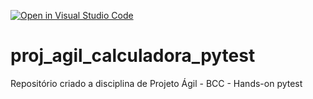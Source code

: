 [![Open in Visual Studio Code](https://classroom.github.com/assets/open-in-vscode-c66648af7eb3fe8bc4f294546bfd86ef473780cde1dea487d3c4ff354943c9ae.svg)](https://classroom.github.com/online_ide?assignment_repo_id=8277879&assignment_repo_type=AssignmentRepo)
# proj_agil_calculadora_pytest
Repositório criado a disciplina de Projeto Ágil - BCC - Hands-on pytest
